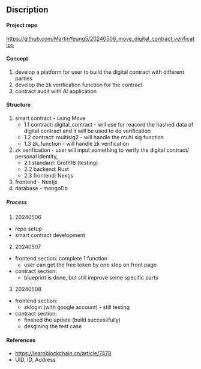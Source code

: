 ## Discription

#### Project repo
https://github.com/MartinYeung5/20240506_move_digital_contract_verification

#### Concept
1. develop a platform for user to build the digital contract with different parties
2. develop the zk verification function for the contract
3. contract audit with AI application

#### Structure
1. smart contract - using Move
    * 1.1 contract: digital_contract - will use for reacord the hashed data of digital contract and it will be used to do verification
    * 1.2 contract: multisig2 - will handle the multi sig function
    * 1.3 zk_function - will handle zk verification
2. zk verification - user will input something to verify the digital contract/ personal identity, 
    * 2.1 standard: Groth16 (testing)
    * 2.2 backend: Rust
    * 2.3 frontend: Nextjs
3. frontend - Nextjs
4. database - mongoDb

##### Process
1. 20240506
* repo setup
* smart contract development

2. 20240507
* frontend section: complete 1 function
    * user can get the free token by one step on front page
* contract section: 
    * blueprint is done, but still improve some specific parts

3. 20240508
* frontend section:
    * zklogin (with google account) - still testing
* contract section:
    * finshed the update (build successfully)
    * desgining the test case


#### References
* https://learnblockchain.cn/article/7478
* UID, ID, Address

